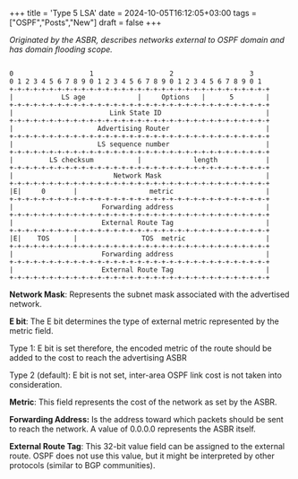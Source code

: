 +++
title = 'Type 5 LSA'
date = 2024-10-05T16:12:05+03:00
tags = ["OSPF","Posts","New"]
draft = false
+++

<p><em>Originated by the ASBR, describes networks external to OSPF domain and has domain flooding scope.</em></p>
</blockquote>

<pre class="wp-block-code"><code>
0                   1                   2                   3
0 1 2 3 4 5 6 7 8 9 0 1 2 3 4 5 6 7 8 9 0 1 2 3 4 5 6 7 8 9 0 1
+-+-+-+-+-+-+-+-+-+-+-+-+-+-+-+-+-+-+-+-+-+-+-+-+-+-+-+-+-+-+-+-+
|            LS age             |     Options   |      5        |
+-+-+-+-+-+-+-+-+-+-+-+-+-+-+-+-+-+-+-+-+-+-+-+-+-+-+-+-+-+-+-+-+
|                        Link State ID                          |
+-+-+-+-+-+-+-+-+-+-+-+-+-+-+-+-+-+-+-+-+-+-+-+-+-+-+-+-+-+-+-+-+
|                     Advertising Router                        |
+-+-+-+-+-+-+-+-+-+-+-+-+-+-+-+-+-+-+-+-+-+-+-+-+-+-+-+-+-+-+-+-+
|                     LS sequence number                        |
+-+-+-+-+-+-+-+-+-+-+-+-+-+-+-+-+-+-+-+-+-+-+-+-+-+-+-+-+-+-+-+-+
|         LS checksum           |             length            |
+-+-+-+-+-+-+-+-+-+-+-+-+-+-+-+-+-+-+-+-+-+-+-+-+-+-+-+-+-+-+-+-+
|                         Network Mask                          |
+-+-+-+-+-+-+-+-+-+-+-+-+-+-+-+-+-+-+-+-+-+-+-+-+-+-+-+-+-+-+-+-+
|E|     0       |                  metric                       |
+-+-+-+-+-+-+-+-+-+-+-+-+-+-+-+-+-+-+-+-+-+-+-+-+-+-+-+-+-+-+-+-+
|                      Forwarding address                       |
+-+-+-+-+-+-+-+-+-+-+-+-+-+-+-+-+-+-+-+-+-+-+-+-+-+-+-+-+-+-+-+-+
|                      External Route Tag                       |
+-+-+-+-+-+-+-+-+-+-+-+-+-+-+-+-+-+-+-+-+-+-+-+-+-+-+-+-+-+-+-+-+
|E|    TOS      |                TOS  metric                    |
+-+-+-+-+-+-+-+-+-+-+-+-+-+-+-+-+-+-+-+-+-+-+-+-+-+-+-+-+-+-+-+-+
|                      Forwarding address                       |
+-+-+-+-+-+-+-+-+-+-+-+-+-+-+-+-+-+-+-+-+-+-+-+-+-+-+-+-+-+-+-+-+
|                      External Route Tag                       |
+-+-+-+-+-+-+-+-+-+-+-+-+-+-+-+-+-+-+-+-+-+-+-+-+-+-+-+-+-+-+-+-+
</code></pre>



<p id="33bf"><strong>Network Mask</strong>: Represents the subnet mask associated with the advertised network.</p>
<p id="e4c2"><strong>E bit</strong>: The E bit determines the type of external metric represented by the metric field.</p>
<p id="44b2">Type 1: E bit is set therefore, the encoded metric of the route should be added to the cost to reach the advertising ASBR</p>
<p id="77f6">Type 2 (default): E bit is not set, inter-area OSPF link cost is not taken into consideration.</p>
<p id="ed7f"><strong>Metric</strong>: This field represents the cost of the network as set by the ASBR.</p>
<p id="7600"><strong>Forwarding Address:</strong>&nbsp;Is the address toward which packets should be sent to reach the network. A value of 0.0.0.0 represents the ASBR itself.</p>
<p id="60f8"><strong>External Route Tag</strong>: This 32-bit value field can be assigned to the external route. OSPF does not use this value, but it might be interpreted by other protocols (similar to BGP communities).</p>
